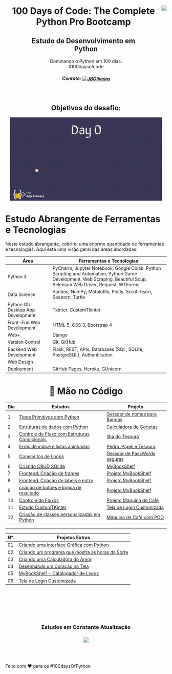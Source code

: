 <div align="center">
<a href="https://github.com/oliveiradg" target="_blank"><img align="right" height="100" src="https://cdn.jsdelivr.net/gh/devicons/devicon/icons/python/python-original-wordmark.svg" /></a>




<h1>100 Days of Code: The Complete Python Pro Bootcamp</h1>

<h2>Estudo de Desenvolvimento em <br> Python</h2>

<p>Dominando o Python em 100 dias. 
<br>
#100daysofcode

##### Contato: <a href="https://www.linkedin.com/in/joaooliveiradg/" target="blank"><img align="center" src="https://cdn.jsdelivr.net/gh/devicons/devicon/icons/linkedin/linkedin-original.svg" alt="JBOliveira" height="20" width="20" /></a> 

  
</p>




<div align= "center">



<a href="https://github.com/oliveiradg" target="_blank"><img align="center" height="0" src="images/100daysPython-removebg.png" /></a>
</div>





## Objetivos do desafio:

<div align= "center">



<a href="https://github.com/oliveiradg" target="_blank"><img align="center" height="260" src="images/python.gif" /></a>
</div>

</div>

# Estudo Abrangente de Ferramentas e Tecnologias

Neste estudo abrangente, cobrirei uma enorme quantidade de ferramentas e tecnologias. Aqui está uma visão geral das áreas abordadas:

| Área                         | Ferramentas e Tecnologias        |
|------------------------------|----------------------------------|
| Python 3                     | PyCharm, Jupyter Notebook, Google Colab, Python Scripting and Automation, Python Game Development, Web Scraping, Beautiful Soup, Selenium Web Driver, Request, WTForms |
| Data Science                 | Pandas, NumPy, Matplotlib, Plotly, Scikit-learn, Seaborn, Turtle |
| Python GUI Desktop App Development | Tkinter, CustomTkinter |
| Front-End Web Development    | HTML 5, CSS 3, Bootstrap 4       |
| Web+                         |         Django                   |
| Version Control              |         Git, GitHub              |
| Backend Web Development      | Flask, REST, APIs, Databases (SQL, SQLite, PostgreSQL), Authentication |
| Web Design                   |                                  |
| Deployment                   | GitHub Pages, Heroku, GUnicorn   |




<div align="center">

 <h1>
   🚀  Mão no Código 
</h1> 



Dia | Estudos | Projeto
--------- | ----------------- | -------- 
1 |<a href="dias/dia01.md">Tipos Primitivos com Python</a> | <a href="projetos/dia01_gerador_nomes_bandas.py">Gerador de nomes para Bandas</a>  
2 | <a href="dias/dia02.md">Estruturas de dados com Python</a> | <a href="projetos/dia02_calculadora_de_gorjetas.py ">Calculadora de Gorjetas</a>
3 | <a href="dias/dia03.md">Controle de Fluxo com Estruturas Condicionais</a> | <a href="projetos/dia03_ilha_do_tesouro.py">Ilha do Tesouro</a>
4 | <a href="dias/dia04.md">Erros de índice e listas aninhadas</a> | <a href="projetos/dia04_pedra_papel_tesoura.py">Pedra, Papel e Tesoura</a>
5 | <a href="dias/dia05.md">Coneceitos de Loops </a> | <a href="projetos/dia05_gerador_de_senhas.py">Gerador de PassWords seguras </a>
6 | <a href="dias/dia06.md">Criando CRUD SQLite </a> | <a href="extras/my_book_shelf/readme.md">MyBookShelf </a>
7 | <a href="dias/dia07.md">Frontend: Criação de frames  </a> | <a href="extras/my_book_shelf/readme.md">Projeto MyBookShelf </a>
8 | <a href="dias/dia08.md">Frontend: Criação de labels e entry  </a> | <a href="extras/my_book_shelf/readme.md">Projeto MyBookShelf </a>
9 | <a href="dias/dia09.md"> criação de botões e lógica de resultado </a> | <a href="extras/my_book_shelf/readme.md">Projeto MyBookShelf </a>
10 | <a href="dias/dia10.md"> Controle de Fluxos </a> | <a href="projetos/dia10_maquina_de_cafe.py">Projeto Máquina de Café </a>
11 | <a href="dias/dia11.md"> Estudo CustomTKinter </a> | <a href="./extras/janela_login.py"> Tela de Login Customizada </a>
12 | <a href="dias/dia13.md"> Criação de classes personalizadas em Python </a> | <a href="projetos/dia12_maquina_cafe_poo.py"> Máquina de Café com POO </a>

---



N°. | Projetos Extras
-- | -----------------
01 | <a href="./extras/tela.py">Criando uma interface Gráfica com Python</a>
02 | <a href="./extras/odd.py">Criando um programa que mostra as horas da Sorte</a>
03 | <a href="./extras/calculadora_do_amor.py">Criando uma Calculadora do Amor</a>
04 | <a href="./extras/love.py">Desenhando um Coração na Tela</a>
05 | <a href="./extras/my_book_shelf/readme.md">MyBookShelf - Catalogador de Livros</a>
06 | <a href="./extras/janela_login.py">Tela de Login Customizada</a>


<br>
<br>
<br>
<br>
<br>


### Estudos em Constante Atualização
#### 

<a href="https://github.com/oliveiradg" target="_blank"><img align="center" height="180" src="https://img.pikbest.com/png-images/20190918/cartoon-snail-loading-loading-gif-animation_2734139.png!bw700" /></a>

</div>

<br>
<br>
<br>
Feito com ❤ para os #100daysOfPython 


